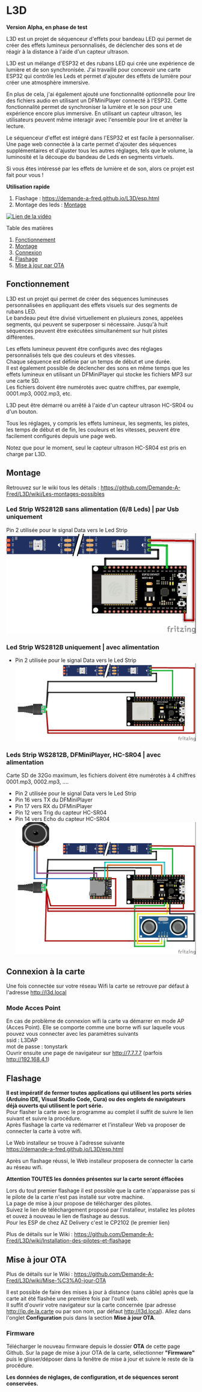 # L3D
**Version Alpha, en phase de test**

L3D est un projet de séquenceur d'effets pour bandeau LED qui permet de créer des effets lumineux personnalisés, de déclencher des sons et de réagir à la distance à l'aide d'un capteur ultrason.

L3D est un mélange d'ESP32 et des rubans LED qui crée une expérience de lumière et de son synchronisée. J'ai travaillé pour concevoir une carte ESP32 qui contrôle les Leds et permet d'ajouter des effets de lumière pour créer une atmosphère immersive.

En plus de cela, j'ai également ajouté une fonctionnalité optionnelle pour lire des fichiers audio en utilisant un DFMiniPlayer connecté à l'ESP32. Cette fonctionnalité permet de synchroniser la lumière et le son pour une expérience encore plus immersive. En utilisant un capteur ultrason, les utilisateurs peuvent même interagir avec l'ensemble pour lire et arrêter la lecture.

Le séquenceur d'effet est intégré dans l'ESP32 et est facile à personnaliser. Une page web connectée à la carte permet d'ajouter des séquences supplémentaires et d'ajuster tous les autres réglages, tels que le volume, la luminosité et la découpe du bandeau de Leds en segments virtuels.

Si vous êtes intéressé par les effets de lumière et de son, alors ce projet est fait pour vous !

**Utilisation rapide**
1) Flashage : https://demande-a-fred.github.io/L3D/esp.html
2) Montage des leds : [Montage](#montage)

[![Lien de la vidéo](http://img.youtube.com/vi/_KHho5K68dE/0.jpg)](https://youtu.be/_KHho5K68dE)


Table des matières

1. [Fonctionnement](#fonctionnement)
2. [Montage](#montage)
3. [Connexion](#connexion-%C3%A0-la-carte)
4. [Flashage](#flashage)
5. [Mise à jour par OTA](#mise-%C3%A0-jour-ota)
   
## Fonctionnement 

L3D est un projet qui permet de créer des séquences lumineuses personnalisées en appliquant des effets visuels sur des segments de rubans LED.\
Le bandeau peut être divisé virtuellement en plusieurs zones, appelées segments, qui peuvent se superposer si nécessaire. Jusqu'à huit séquences peuvent être exécutées simultanément sur huit pistes différentes.

Les effets lumineux peuvent être configurés avec des réglages personnalisés tels que des couleurs et des vitesses.\
Chaque séquence est définie par un temps de début et une durée.\
Il est également possible de déclencher des sons en même temps que les effets lumineux en utilisant un DFMiniPlayer qui stocke les fichiers MP3 sur une carte SD.\
Les fichiers doivent être numérotés avec quatre chiffres, par exemple, 0001.mp3, 0002.mp3, etc.

L3D peut être démarré ou arrêté à l'aide d'un capteur ultrason HC-SR04 ou d'un bouton.

Tous les réglages, y compris les effets lumineux, les segments, les pistes, les temps de début et de fin, les couleurs et les vitesses, peuvent être facilement configurés depuis une page web.

Notez que pour le moment, seul le capteur ultrason HC-SR04 est pris en charge par L3D.


## Montage
Retrouvez sur le wiki tous les détails : https://github.com/Demande-A-Fred/L3D/wiki/Les-montages-possibles
### Led Strip WS2812B sans alimentation (6/8 Leds) | par Usb uniquement
Pin 2 utilisée pour le signal Data vers le Led Strip
![alt](Img/Led_Usb_bb.jpg)

### Led Strip WS2812B uniquement | avec alimentation
- Pin 2 utilisée pour le signal Data vers le Led Strip
![alt](Img/Leds.jpg)

### Leds Strip WS2812B, DFMiniPlayer, HC-SR04 | avec alimentation
Carte SD de 32Go maximum, les fichiers doivent être numérotés à 4 chiffres 0001.mp3, 0002.mp3, ....
- Pin 2 utilisée pour le signal Data vers le Led Strip
- Pin 16 vers TX du DFMiniPlayer
- Pin 17 vers RX du DFMiniPlayer
- Pin 12 vers Trig du capteur HC-SR04
- Pin 14 vers Echo du capteur HC-SR04
![alt](Img/all_bb.jpg)


## Connexion à la carte

Une fois connectée sur votre réseau Wifi la carte se retrouve par défaut à l'adresse http://l3d.local

### Mode Acces Point
En cas de problème de connexion wifi la carte va démarrer en mode AP (Acces Point). Elle se comporte comme une borne wifi sur laquelle vous pouvez vous connecter avec les paramètres suivants\
ssid : L3DAP\
mot de passe : tonystark\
Ouvrir ensuite une page de navigateur sur http://7.7.7.7 (parfois http://192.168.4.1)

## Flashage
**Il est impératif de fermer toutes applications qui utilisent les ports séries (Arduino IDE, Visual Studio Code, Cura) ou des onglets de navigateurs déjà ouverts qui utilisent le port série.**\
Pour flasher la carte avec le programme au complet il suffit de suivre le lien suivant et suivre la procédure.\
Après flashage la carte va redémarrer et l'installeur Web va proposer de connecter la carte à votre wifi.

Le Web installeur se trouve à l'adresse suivante \
https://demande-a-fred.github.io/L3D/esp.html

Après un flashage réussi, le Web installeur proposera de connecter la carte au réseau wifi.

**Attention TOUTES les données présentes sur la carte seront éffacées**

Lors du tout premier flashage il est possible que la carte n'apparaisse pas si le pilote de la carte n'est pas installé sur votre machine.\
La page de mise à jour propose de télécharger des pilotes.\
Suivez le lien de téléchargement proposé par l'installeur, installez les pilotes et ouvez à nouveau le lien de flashage au dessus.\
Pour les ESP de chez AZ Delivery c'est le CP2102 (le premier lien)

Plus de détails sur le Wiki : https://github.com/Demande-A-Fred/L3D/wiki/Installation-des-pilotes-et-flashage
## Mise à jour OTA

Plus de détails sur le Wiki : https://github.com/Demande-A-Fred/L3D/wiki/Mise-%C3%A0-jour-OTA

Il est possible de faire des mises à jour à distance (sans câble) après que la carte ait été flashée une première fois par l'outil web.\
Il suffit d'ouvrir votre navigateur sur la carte concernée (par adresse http://ip.de.la.carte ou par son nom, par défaut http://l3d.local). Allez dans l'onglet **Configuration** puis dans la section **Mise à jour OTA**.


   
### Firmware

Télécharger le nouveau firmware depuis le dossier **OTA** de cette page Github.
Sur la page de mise à jour OTA de la carte, sélectionner **"Firmware"** puis le glisser/déposer dans la fenêtre de mise à jour et suivre le reste de la procédure.

**Les données de réglages, de configuration, et de séquences seront conservées.**
